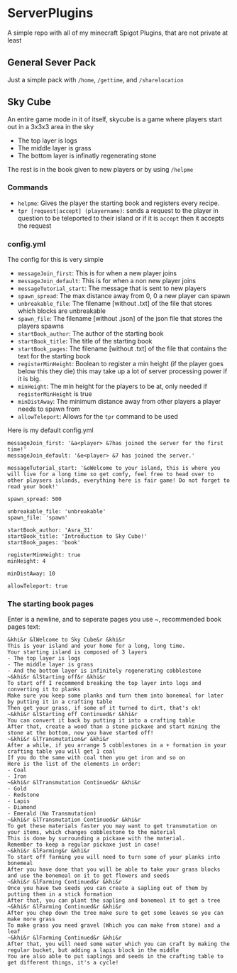 # ServerPlugins
A simple repo with all of my minecraft Spigot Plugins, that are not private at least

## General Sever Pack
Just a simple pack with `/home`, `/gettime`, and `/sharelocation`

## Sky Cube
An entire game mode in it of itself, skycube is a game where players start out in a 3x3x3 area in the sky
- The top layer is logs
- The middle layer is grass
- The bottom layer is infinatly regenerating stone

The rest is in the book given to new players or by using `/helpme`

### Commands
- `helpme`: Gives the player the starting book and registers every recipe.
- `tpr [request|accept] (playername)`: sends a request to the player in question to be teleported to their island or if it is `accept` then it accepts the request

### config.yml
The config for this is very simple
- `messageJoin_first`: This is for when a new player joins
- `messageJoin_default`: This is for when a non new player joins
- `messageTutorial_start`: The message that is sent to new players
- `spawn_spread`: The max distance away from 0, 0 a new player can spawn
- `unbreakable_file`: The filename [without .txt] of the file that stores which blocks are unbreakable
- `spawn_file`: The filename [without .json] of the json file that stores the players spawns
- `startBook_author`: The author of the starting book
- `startBook_title`: The title of the starting book
- `startBook_pages`: The filename [without .txt] of the file that contains the text for the starting book
- `registerMinHeight`: Boolean to register a min height (if the player goes below this they die) this may take up a lot of server processing power if it is big.
- `minHeight`: The min height for the players to be at, only needed if `registerMinHeight` is true
- `minDistAway`: The minimum distance away from other players a player needs to spawn from
- `allowTeleport`: Allows for the `tpr` command to be used

Here is my default config.yml
```
messageJoin_first: '&a<player> &7has joined the server for the first time!'
messageJoin_default: '&e<player> &7 has joined the server.'

messageTutorial_start: '&oWelcome to your island, this is where you will live for a long time so get comfy, feel free to head over to other playsers islands, everything here is fair game! Do not forget to read your book!'

spawn_spread: 500

unbreakable_file: 'unbreakable'
spawn_file: 'spawn'

startBook_author: 'Asra_31'
startBook_title: 'Introduction to Sky Cube!'
startBook_pages: 'book'

registerMinHeight: true
minHeight: 4

minDistAway: 10

allowTeleport: true
```

### The starting book pages
Enter is a newline, and to seperate pages you use ~, recommended book pages text:
```
&khi&r &lWelcome to Sky Cube&r &khi&r
This is your island and your home for a long, long time.
Your starting island is composed of 3 layers
- The top layer is logs
- The middle layer is grass
- And the bottom layer is infinitely regenerating cobblestone
~&khi&r &lStarting off&r &khi&r
To start off I recommend breaking the top layer into logs and converting it to planks
Make sure you keep some planks and turn them into bonemeal for later by putting it in a crafting table
Then get your grass, if some of it turned to dirt, that's ok!
~&khi&r &lStarting off Continued&r &khi&r
You can convert it back by putting it into a crafting table
After that, create a wood than a stone pickaxe and start mining the stone at the bottom, now you have started off!
~&khi&r &lTransmutation&r &khi&r
After a while, if you arrange 5 cobblestones in a + formation in your crafting table you will get 1 coal
If you do the same with coal then you get iron and so on
Here is the list of the elements in order:
- Coal
- Iron
~&khi&r &lTransmutation Continued&r &khi&r
- Gold
- Redstone
- Lapis
- Diamond
- Emerald (No Transmutation)
~&khi&r &lTransmutation Continued&r &khi&r
To get these materials faster you may want to get transmutation on your items, which changes cobblestone to the material
This is done by surrounding a pickaxe with the material.
Remember to keep a regular pickaxe just in case!
~&khi&r &lFarming&r &khi&r
To start off farming you will need to turn some of your planks into bonemeal
After you have done that you will be able to take your grass blocks and use the bonemeal on it to get flowers and seeds
~&khi&r &lFarming Continued&r &khi&r
Once you have two seeds you can create a sapling out of them by putting them in a stick formation
After that, you can plant the sapling and bonemeal it to get a tree
~&khi&r &lFarming Continued&r &khi&r
After you chop down the tree make sure to get some leaves so you can make more grass
To make grass you need gravel (Which you can make from stone) and a leaf
~&khi&r &lFarming Continued&r &khi&r
After that, you will need some water which you can craft by making the regular bucket, but adding a lapis block in the middle
You are also able to put saplings and seeds in the crafting table to get different things, it's a cycle!
```